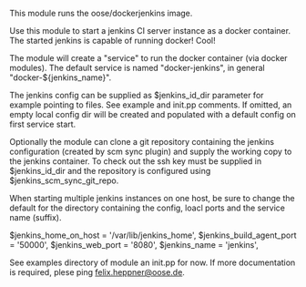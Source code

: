
This module runs the oose/dockerjenkins image. 

Use this module to start a jenkins CI server instance as a docker container. The started jenkins is capable of running docker! Cool!

The module will create a "service" to run the docker container (via docker modules). The default service is named "docker-jenkins", in general "docker-${jenkins_name}".

The jenkins config can be supplied as $jenkins_id_dir parameter for example pointing to files. See example and init.pp comments. If omitted, an empty local config dir will be created and populated with a default config on first service start.

Optionally the module can clone a git repository containing the jenkins configuration (created by scm sync plugin) and supply the working copy to the jenkins container. To check out the ssh key must be supplied in $jenkins_id_dir and the repository is configured using $jenkins_scm_sync_git_repo.

When starting multiple jenkins instances on one host, be sure to change the default for the directory containing the config, loacl ports and the service name (suffix).

  $jenkins_home_on_host = '/var/lib/jenkins_home',
  $jenkins_build_agent_port = '50000',
  $jenkins_web_port = '8080',
  $jenkins_name = 'jenkins',


See examples directory of module an init.pp for now. If more documentation is required, plese ping felix.heppner@oose.de.


